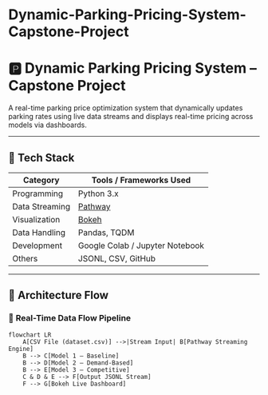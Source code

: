 # Dynamic-Parking-Pricing-System-Capstone-Project
# 🅿️ Dynamic Parking Pricing System – Capstone Project

A real-time parking price optimization system that dynamically updates parking rates using live data streams and displays real-time pricing across models via dashboards.

---

## 🚀 Tech Stack

| Category         | Tools / Frameworks Used                        |
|------------------|-------------------------------------------------|
| Programming      | Python 3.x                                      |
| Data Streaming   | [Pathway](https://pathway.com/)                 |
| Visualization    | [Bokeh](https://docs.bokeh.org/en/latest/)      |
| Data Handling    | Pandas, TQDM                                    |
| Development      | Google Colab / Jupyter Notebook                 |
| Others           | JSONL, CSV, GitHub                              |

---

## 📐 Architecture Flow

### 🔁 **Real-Time Data Flow Pipeline**

```mermaid
flowchart LR
    A[CSV File (dataset.csv)] -->|Stream Input| B[Pathway Streaming Engine]
    B --> C[Model 1 – Baseline]
    B --> D[Model 2 – Demand-Based]
    B --> E[Model 3 – Competitive]
    C & D & E --> F[Output JSONL Stream]
    F --> G[Bokeh Live Dashboard]
